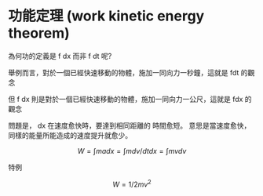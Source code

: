 # 功能定理 (work kinetic energy theorem)

為何功的定義是 f dx 而非 f dt 呢?

舉例而言，對於一個已經快速移動的物體，施加一同向力一秒鐘，這就是 fdt 的觀念

但 f dx 則是對於一個已經快速移動的物體，施加一同向力一公尺，這就是 fdx 的觀念

問題是， dx 在速度愈快時，要達到相同距離的  時間愈短。 意思是當速度愈快，同樣的能量所能造成的速度提升就愈少。

```math
W = \int ma dx = \int m dv/dt dx = \int mv dv
```

特例

```math
W = 1/2 mv^2
```

